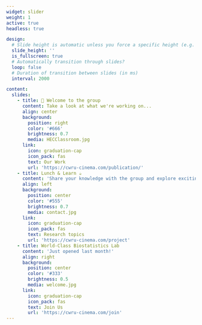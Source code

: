 ```yaml
---
widget: slider
weight: 1
active: true
headless: true

design:
  # Slide height is automatic unless you force a specific height (e.g. '400px')
  slide_height: ''
  is_fullscreen: true
  # Automatically transition through slides?
  loop: false
  # Duration of transition between slides (in ms)
  interval: 2000

content:
  slides:
    - title: 👋 Welcome to the group
      content: Take a look at what we're working on...
      align: center
      background:
        position: right
        color: '#666'
        brightness: 0.7
        media: HECClassroom.jpg
      link:
        icon: graduation-cap
        icon_pack: fas
        text: Our Work
        url: 'https://cwru-cinema.com/publication/'
    - title: Lunch & Learn ☕️
      content: 'Share your knowledge with the group and explore exciting new topics together!'
      align: left
      background:
        position: center
        color: '#555'
        brightness: 0.7
        media: contact.jpg
      link:
        icon: graduation-cap
        icon_pack: fas
        text: Research topics
        url: 'https://cwru-cinema.com/project'
    - title: World-Class Biostatistics Lab
      content: 'Just opened last month!'
      align: right
      background:
        position: center
        color: '#333'
        brightness: 0.5
        media: welcome.jpg
      link:
        icon: graduation-cap
        icon_pack: fas
        text: Join Us
        url: 'https://cwru-cinema.com/join'
---
```


<!-- Google tag (gtag.js) -->
<script async src="https://www.googletagmanager.com/gtag/js?id=G-Q89V2WHQWE"></script>
<script>
  window.dataLayer = window.dataLayer || [];
  function gtag(){dataLayer.push(arguments);}
  gtag('js', new Date());

  gtag('config', 'G-Q89V2WHQWE');
</script>
